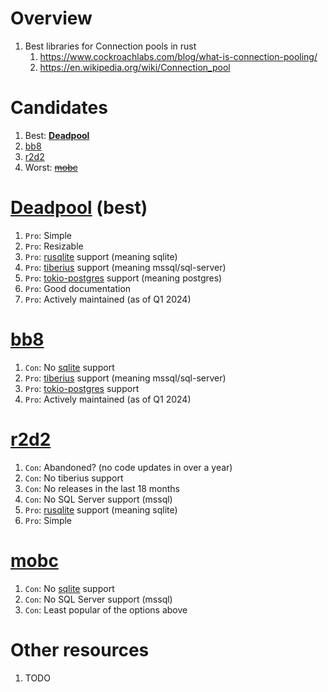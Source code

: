 # Overview
1. Best libraries for Connection pools in rust
    1. https://www.cockroachlabs.com/blog/what-is-connection-pooling/
    1. https://en.wikipedia.org/wiki/Connection_pool


# Candidates
1. Best: [**Deadpool**](https://docs.rs/deadpool/latest/deadpool/)
1. [bb8](https://github.com/djc/bb8)
1. [r2d2](https://github.com/sfackler/r2d2)
1. Worst: [~~mobc~~](https://docs.rs/mobc/latest/mobc/)


# [Deadpool](https://docs.rs/deadpool/latest/deadpool/) (best)
1. `Pro`: Simple
1. `Pro`: Resizable
1. `Pro`: [rusqlite](https://github.com/jgallagher/rusqlite) support (meaning sqlite)
1. `Pro`: [tiberius](https://docs.rs/tiberius/latest/tiberius/) support (meaning mssql/sql-server)
1. `Pro`: [tokio-postgres](https://docs.rs/tokio-postgres/latest/tokio_postgres/) support (meaning postgres)
1. `Pro`: Good documentation
1. `Pro`: Actively maintained (as of Q1 2024)


# [bb8](https://github.com/djc/bb8)
1. `Con`: No [sqlite](https://www.sqlite.org/index.html) support
1. `Pro`: [tiberius](https://docs.rs/tiberius/latest/tiberius/) support (meaning mssql/sql-server)
1. `Pro`: [tokio-postgres](https://docs.rs/tokio-postgres/latest/tokio_postgres/) support
1. `Pro`: Actively maintained (as of Q1 2024)


# [r2d2](https://github.com/sfackler/r2d2)
1. `Con`: Abandoned? (no code updates in over a year)
1. `Con`: No tiberius support
1. `Con`: No releases in the last 18 months
1. `Con`: No SQL Server support (mssql)
1. `Pro`: [rusqlite](https://github.com/jgallagher/rusqlite) support (meaning sqlite)
1. `Pro`: Simple


# [mobc](https://docs.rs/mobc/latest/mobc/)
1. `Con`: No [sqlite](https://www.sqlite.org/index.html) support
1. `Con`: No SQL Server support (mssql)
1. `Con`: Least popular of the options above


# Other resources
1. TODO
